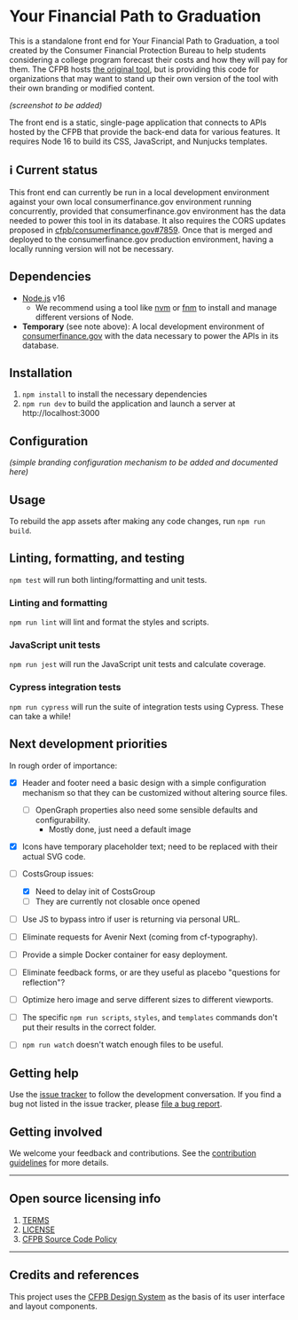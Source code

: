# Your Financial Path to Graduation

This is a standalone front end for Your Financial Path to Graduation,
a tool created by the Consumer Financial Protection Bureau
to help students considering a college program forecast their costs
and how they will pay for them.
The CFPB hosts
[the original tool](https://www.consumerfinance.gov/paying-for-college/your-financial-path-to-graduation/), but is providing this code for organizations that may want to
stand up their own version of the tool with their own branding or modified content.

_(screenshot to be added)_

The front end is a static, single-page application
that connects to APIs hosted by the CFPB
that provide the back-end data for various features.
It requires Node 16 to build its CSS, JavaScript, and Nunjucks templates.


## ℹ️ Current status

This front end can currently be run in a local development environment
against your own local consumerfinance.gov environment running concurrently,
provided that consumerfinance.gov environment has
the data needed to power this tool in its database.
It also requires the CORS updates proposed in
[cfpb/consumerfinance.gov#7859](https://github.com/cfpb/consumerfinance.gov/pull/7859).
Once that is merged and deployed to the consumerfinance.gov production environment,
having a locally running version will not be necessary.


## Dependencies

- [Node.js](https://nodejs.org/) v16
  - We recommend using a tool like [nvm](https://github.com/nvm-sh/nvm)
    or [fnm](https://github.com/Schniz/fnm)
    to install and manage different versions of Node.
- **Temporary** (see note above): A local development environment of
  [consumerfinance.gov](https://github.com/cfpb/consumerfinance.gov)
  with the data necessary to power the APIs in its database.


## Installation

1. `npm install` to install the necessary dependencies
1. `npm run dev` to build the application and launch a server at http://localhost:3000


## Configuration

_(simple branding configuration mechanism to be added and documented here)_


## Usage

To rebuild the app assets after making any code changes, run `npm run build`.


## Linting, formatting, and testing

`npm test` will run both linting/formatting and unit tests.

### Linting and formatting

`npm run lint` will lint and format the styles and scripts.

### JavaScript unit tests

`npm run jest` will run the JavaScript unit tests and calculate coverage.

### Cypress integration tests

`npm run cypress` will run the suite of integration tests using Cypress.
These can take a while!


## Next development priorities

In rough order of importance:

- [x] Header and footer need a basic design with a simple configuration mechanism so that they can be customized without altering source files.
  - [ ] OpenGraph properties also need some sensible defaults and configurability.
    - Mostly done, just need a default image
- [x] Icons have temporary placeholder text; need to be replaced with their actual SVG code.
- [ ] CostsGroup issues:
  - [x] Need to delay init of CostsGroup
  - [ ] They are currently not closable once opened
- [ ] Use JS to bypass intro if user is returning via personal URL.
- [ ] Eliminate requests for Avenir Next (coming from cf-typography).
- [ ] Provide a simple Docker container for easy deployment.
- [ ] Eliminate feedback forms, or are they useful as placebo "questions for reflection"?
- [ ] Optimize hero image and serve different sizes to different viewports.
- [ ] The specific `npm run scripts`, `styles`, and `templates` commands don't put their results in the correct folder.
- [ ] `npm run watch` doesn't watch enough files to be useful.


## Getting help

Use the [issue tracker](https://github.com/cfpb/grad-path/issues)
to follow the development conversation.
If you find a bug not listed in the issue tracker,
please [file a bug report](https://github.com/cfpb/grad-path/issues/new).


## Getting involved

We welcome your feedback and contributions.
See the [contribution guidelines](CONTRIBUTING.md) for more details.

---

## Open source licensing info

1. [TERMS](TERMS.md)
2. [LICENSE](LICENSE)
3. [CFPB Source Code Policy](https://github.com/cfpb/source-code-policy/)

---

## Credits and references

This project uses the [CFPB Design System](https://cfpb.github.io/design-system/)
as the basis of its user interface and layout components.
